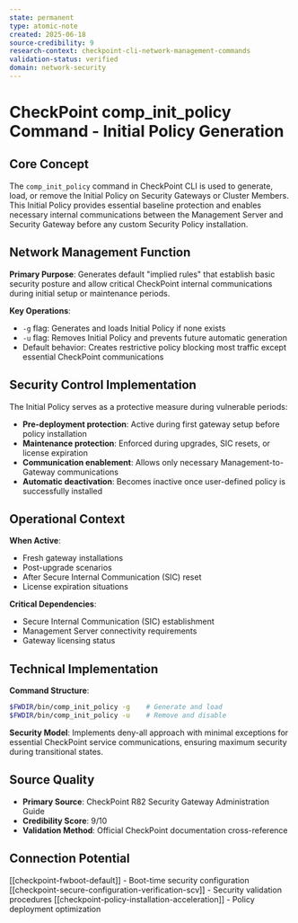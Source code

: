 ```yaml
---
state: permanent
type: atomic-note
created: 2025-06-18
source-credibility: 9
research-context: checkpoint-cli-network-management-commands
validation-status: verified
domain: network-security
---
```


# CheckPoint comp_init_policy Command - Initial Policy Generation

## Core Concept

The `comp_init_policy` command in CheckPoint CLI is used to generate, load, or remove the Initial Policy on Security Gateways or Cluster Members. This Initial Policy provides essential baseline protection and enables necessary internal communications between the Management Server and Security Gateway before any custom Security Policy installation.

## Network Management Function

**Primary Purpose**: Generates default "implied rules" that establish basic security posture and allow critical CheckPoint internal communications during initial setup or maintenance periods.

**Key Operations**:
- `-g` flag: Generates and loads Initial Policy if none exists
- `-u` flag: Removes Initial Policy and prevents future automatic generation
- Default behavior: Creates restrictive policy blocking most traffic except essential CheckPoint communications

## Security Control Implementation

The Initial Policy serves as a protective measure during vulnerable periods:
- **Pre-deployment protection**: Active during first gateway setup before policy installation
- **Maintenance protection**: Enforced during upgrades, SIC resets, or license expiration
- **Communication enablement**: Allows only necessary Management-to-Gateway communications
- **Automatic deactivation**: Becomes inactive once user-defined policy is successfully installed

## Operational Context

**When Active**:
- Fresh gateway installations
- Post-upgrade scenarios
- After Secure Internal Communication (SIC) reset
- License expiration situations

**Critical Dependencies**:
- Secure Internal Communication (SIC) establishment
- Management Server connectivity requirements
- Gateway licensing status

## Technical Implementation

**Command Structure**:
```bash
$FWDIR/bin/comp_init_policy -g    # Generate and load
$FWDIR/bin/comp_init_policy -u    # Remove and disable
```

**Security Model**: Implements deny-all approach with minimal exceptions for essential CheckPoint service communications, ensuring maximum security during transitional states.

## Source Quality
- **Primary Source**: CheckPoint R82 Security Gateway Administration Guide
- **Credibility Score**: 9/10
- **Validation Method**: Official CheckPoint documentation cross-reference

## Connection Potential
[[checkpoint-fwboot-default]] - Boot-time security configuration
[[checkpoint-secure-configuration-verification-scv]] - Security validation procedures
[[checkpoint-policy-installation-acceleration]] - Policy deployment optimization